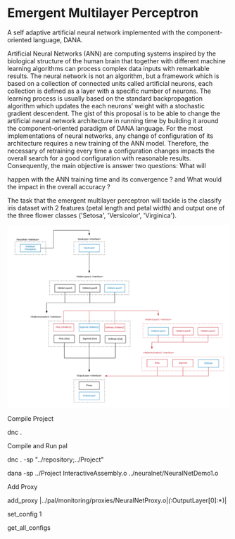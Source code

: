 # Emergent Multilayer Perceptron
A self adaptive artificial neural network implemented with the component-oriented language, DANA.

Artificial Neural Networks  (ANN) are computing systems inspired by the biological structure of the human brain that together with different machine learning algorithms can process complex data inputs with remarkable results. The neural network is not an algorithm, but a framework which is based on a collection of connected units called artificial neurons, each collection is defined as a layer with a specific number of neurons. The learning process is usually based on the standard backpropagation algorithm which updates the each neurons’ weight with a stochastic gradient descendent. The gist of this proposal is to be able to change the artificial neural network architecture in running time by building it around the component-oriented paradigm of DANA language. For the most implementations of neural networks, any change of configuration of its architecture requires a new training of the ANN model. Therefore, the necessary of retraining every time a configuration changes impacts the overall search for a good configuration with reasonable results. Consequently, the main objective is answer two questions: What will

happen with the ANN training time and its convergence ? and What would the impact in the overall accuracy ?

The task that the emergent multilayer perceptron will tackle is the classify iris dataset with 2 features (petal length and petal width) and output one of the three flower classes ('Setosa', 'Versicolor', 'Virginica').

![EMLP Architecture](./Emergent_MLP.png)

Compile Project

dnc .

Compile and Run pal

dnc . -sp "../repository;../Project"

dana -sp ../Project InteractiveAssembly.o ../neuralnet/NeuralNetDemo1.o

Add Proxy

add_proxy |../pal/monitoring/proxies/NeuralNetProxy.o|*(*:OutputLayer[0]:*)|

set_config 1

get_all_configs
